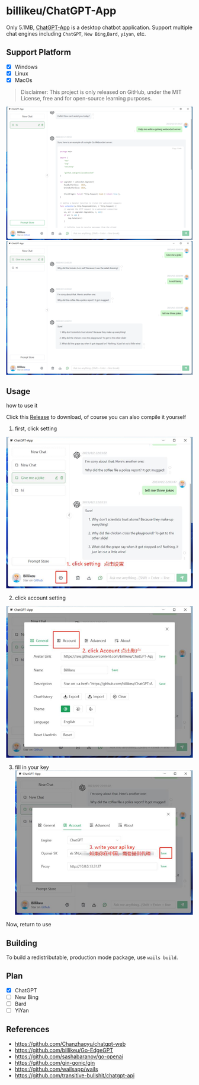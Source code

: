 # billikeu/ChatGPT-App

Only 5.1MB, [ChatGPT-App](https://github.com/billikeu/ChatGPT-App) is a desktop chatbot application. Support multiple chat engines including `ChatGPT`, `New Bing`,`Bard`, `yiyan`, etc.

## Support Platform

- [x] Windows
- [x] Linux
- [x] MacOs

> Disclaimer: This project is only released on GitHub, under the MIT License, free and for open-source learning purposes.

![cover](./docs/c1.png)
![cover2](./docs/c2.png)


## Usage

how to use it

Click this [Release](https://github.com/billikeu/ChatGPT-App/releases) to download, of course you can also compile it yourself

1. first, click setting

![s1](./docs/s1.jpg)

2. click account setting

![s2](./docs/s2.jpg)

3. fill in your key
![s3](./docs/s3.jpg)

Now, return to use

## Building

To build a redistributable, production mode package, use `wails build`.

## Plan

- [x] ChatGPT
- [ ] New Bing
- [ ] Bard
- [ ] YiYan

## References

- https://github.com/Chanzhaoyu/chatgpt-web
- https://github.com/billikeu/Go-EdgeGPT
- https://github.com/sashabaranov/go-openai
- https://github.com/gin-gonic/gin
- https://github.com/wailsapp/wails
- https://github.com/transitive-bullshit/chatgpt-api
